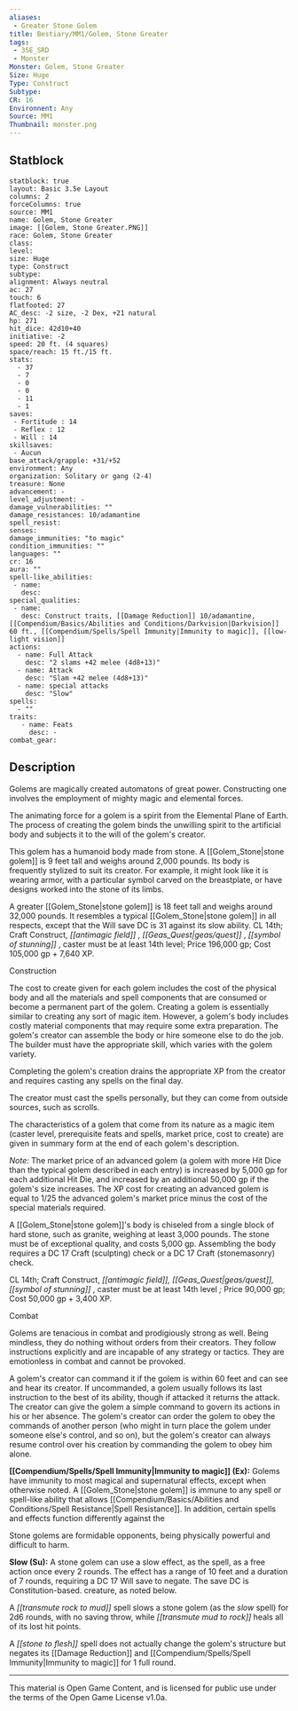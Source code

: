 ```yaml
---
aliases:
 - Greater Stone Golem
title: Bestiary/MM1/Golem, Stone Greater
tags: 
 - 35E_SRD
 - Monster
Monster: Golem, Stone Greater
Size: Huge
Type: Construct
Subtype: 
CR: 16
Environnent: Any
Source: MM1
Thumbnail: monster.png
---
```


## Statblock

```statblock
statblock: true
layout: Basic 3.5e Layout
columns: 2
forceColumns: true
source: MM1 
name: Golem, Stone Greater
image: [[Golem, Stone Greater.PNG]]
race: Golem, Stone Greater
class: 
level: 
size: Huge
type: Construct
subtype: 
alignment: Always neutral
ac: 27
touch: 6
flatfooted: 27
AC_desc: -2 size, -2 Dex, +21 natural
hp: 271
hit_dice: 42d10+40
initiative: -2
speed: 20 ft. (4 squares)
space/reach: 15 ft./15 ft.
stats:
  - 37
  - 7
  - 0
  - 0
  - 11
  - 1
saves:
 - Fortitude : 14
 - Reflex : 12
 - Will : 14
skillsaves:
 - Aucun
base_attack/grapple: +31/+52
environment: Any
organization: Solitary or gang (2-4)
treasure: None
advancement: -
level_adjustment: -
damage_vulnerabilities: ""
damage_resistances: 10/adamantine
spell_resist: 
senses: 
damage_immunities: "to magic"
condition_immunities: ""
languages: ""
cr: 16
aura: ""
spell-like_abilities:
 - name: 
   desc: 
special_qualities:
 - name:
   desc: Construct traits, [[Damage Reduction]] 10/adamantine, [[Compendium/Basics/Abilities and Conditions/Darkvision|Darkvision]] 60 ft., [[Compendium/Spells/Spell Immunity|Immunity to magic]], [[low-light vision]]
actions:
  - name: Full Attack
    desc: "2 slams +42 melee (4d8+13)"
  - name: Attack
    desc: "Slam +42 melee (4d8+13)"
  - name: special attacks
    desc: "Slow"
spells:
  - ""
traits:
   - name: Feats
     desc: -
combat_gear:  
```

## Description



Golems are magically created automatons of great power. Constructing one involves the employment of mighty magic and elemental forces.

The animating force for a golem is a spirit from the Elemental Plane of Earth. The process of creating the golem binds the unwilling spirit to the artificial body and subjects it to the will of the golem's creator.

This golem has a humanoid body made from stone. A [[Golem_Stone|stone golem]] is 9 feet tall and weighs around 2,000 pounds. Its body is frequently stylized to suit its creator. For example, it might look like it is wearing armor, with a particular symbol carved on the breastplate, or have designs worked into the stone of its limbs.

A greater [[Golem_Stone|stone golem]] is 18 feet tall and weighs around 32,000 pounds. It resembles a typical [[Golem_Stone|stone golem]] in all respects, except that the Will save DC is 31 against its slow ability. CL 14th; Craft Construct, *[[antimagic field]]* , *[[Geas_Quest|geas/quest]]* , *[[symbol of stunning]]* , caster must be at least 14th level; Price 196,000 gp; Cost 105,000 gp + 7,640 XP.

Construction

The cost to create given for each golem includes the cost of the physical body and all the materials and spell components that are consumed or become a permanent part of the golem. Creating a golem is essentially similar to creating any sort of magic item. However, a golem's body includes costly material components that may require some extra preparation. The golem's creator can assemble the body or hire someone else to do the job. The builder must have the appropriate skill, which varies with the golem variety.

Completing the golem's creation drains the appropriate XP from the creator and requires casting any spells on the final day.

The creator must cast the spells personally, but they can come from outside sources, such as scrolls.

The characteristics of a golem that come from its nature as a magic item (caster level, prerequisite feats and spells, market price, cost to create) are given in summary form at the end of each golem's description.


*Note:* The market price of an advanced golem (a golem with more Hit Dice than the typical golem described in each entry) is increased by 5,000 gp for each additional Hit Die, and increased by an additional 50,000 gp if the golem's size increases. The XP cost for creating an advanced golem is equal to 1/25 the advanced golem's market price minus the cost of the special materials required.

A [[Golem_Stone|stone golem]]'s body is chiseled from a single block of hard stone, such as granite, weighing at least 3,000 pounds. The stone must be of exceptional quality, and costs 5,000 gp. Assembling the body requires a DC 17 Craft (sculpting) check or a DC 17 Craft (stonemasonry) check.

CL 14th; Craft Construct, *[[antimagic field]], [[Geas_Quest|geas/quest]], [[symbol of stunning]]* , caster must be at least 14th level *;* Price 90,000 gp; Cost 50,000 gp + 3,400 XP.

Combat

Golems are tenacious in combat and prodigiously strong as well. Being mindless, they do nothing without orders from their creators. They follow instructions explicitly and are incapable of any strategy or tactics. They are emotionless in combat and cannot be provoked.

A golem's creator can command it if the golem is within 60 feet and can see and hear its creator. If uncommanded, a golem usually follows its last instruction to the best of its ability, though if attacked it returns the attack. The creator can give the golem a simple command to govern its actions in his or her absence. The golem's creator can order the golem to obey the commands of another person (who might in turn place the golem under someone else's control, and so on), but the golem's creator can always resume control over his creation by commanding the golem to obey him alone.


**[[Compendium/Spells/Spell Immunity|Immunity to magic]] (Ex):** Golems have immunity to most magical and supernatural effects, except when otherwise noted. A [[Golem_Stone|stone golem]] is immune to any spell or spell-like ability that allows [[Compendium/Basics/Abilities and Conditions/Spell Resistance|Spell Resistance]]. In addition, certain spells and effects function differently against the

Stone golems are formidable opponents, being physically powerful and difficult to harm.


**Slow (Su):** A stone golem can use a slow effect, as the spell, as a free action once every 2 rounds. The effect has a range of 10 feet and a duration of 7 rounds, requiring a DC 17 Will save to negate. The save DC is Constitution-based. creature, as noted below.

A *[[transmute rock to mud]]* spell slows a stone golem (as the *slow* spell) for 2d6 rounds, with no saving throw, while *[[transmute mud to rock]]* heals all of its lost hit points.

A *[[stone to flesh]]* spell does not actually change the golem's structure but negates its [[Damage Reduction]] and [[Compendium/Spells/Spell Immunity|Immunity to magic]] for 1 full round.

---

This material is Open Game Content, and is licensed for public use under the terms of the Open Game License v1.0a.
